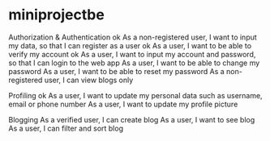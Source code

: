 # miniprojectbe

Authorization & Authentication
ok As a non-registered user, I want to input my data, so that I can register as a user
ok As a user, I want to be able to verify my account
ok As a user, I want to input my account and password, so that I can login to the web app
As a user, I want to be able to change my password
As a user, I want to be able to reset my password
As a non-registered user, I can view blogs only

Profiling
ok As a user, I want to update my personal data such as username, email or phone number
As a user, I want to update my profile picture

Blogging
As a verified user, I can create blog
As a user, I want to see blog
As a user, I can filter and sort blog
